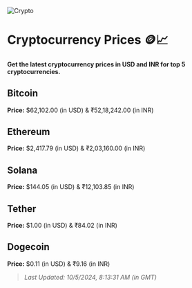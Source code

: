 
![Crypto](https://www.techguide.com.au/wp-content/uploads/2020/11/crypto3.jpeg)

# Cryptocurrency Prices 🪙📈

#### Get the latest cryptocurrency prices in USD and INR for top 5 cryptocurrencies.

## Bitcoin

**Price:** $62,102.00 (in USD) & ₹52,18,242.00 (in INR)

## Ethereum

**Price:** $2,417.79 (in USD) & ₹2,03,160.00 (in INR)

## Solana

**Price:** $144.05 (in USD) & ₹12,103.85 (in INR)

## Tether

**Price:** $1.00 (in USD) & ₹84.02 (in INR)

## Dogecoin

**Price:** $0.11 (in USD) & ₹9.16 (in INR)

> _Last Updated: 10/5/2024, 8:13:31 AM (in GMT)_
